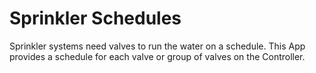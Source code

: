 # Sprinkler Schedules
Sprinkler systems need valves to run the water on a schedule. This App provides a schedule for each valve or group of valves on the Controller. 

